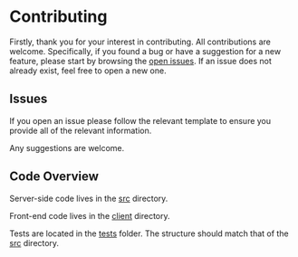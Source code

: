 # Contributing

Firstly, thank you for your interest in contributing. All contributions are
welcome. Specifically, if you found a bug or have a suggestion for a new
feature, please start by browsing the [open issues](issues). If an issue does
not already exist, feel free to open a new one.


## Issues

If you open an issue please follow the relevant template to ensure you provide
all of the relevant information.

Any suggestions are welcome.


## Code Overview

Server-side code lives in the [src](src) directory.

Front-end code lives in the [client](client) directory.

Tests are located in the [tests](tests) folder. The structure should match that
of the [src](src) directory.
